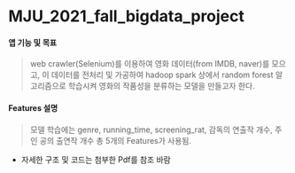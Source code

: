# MJU_2021_fall_bigdata_project

#### 앱 기능 및 목표
> web crawler(Selenium)를 이용하여 영화 데이터(from IMDB, naver)를 모으고, 
> 이 데이터를 전처리 및 가공하여 hadoop spark 상에서 random forest 알고리즘으로 학습시켜 영화의 작품성을 분류하는 모델을 만들고자 한다.

#### Features 설명
> 모델 학습에는 genre, running_time, screening_rat, 감독의 연출작 개수, 주인 공의 출연작 개수 총 5개의 Features가 사용됨.

* 자세한 구조 및 코드는 첨부한 Pdf를 참조 바람
